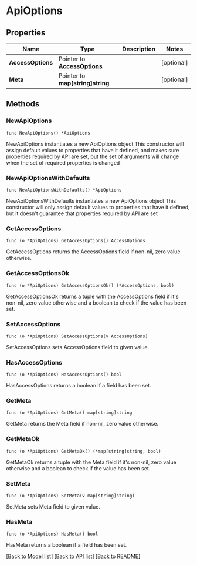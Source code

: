 # ApiOptions

## Properties

Name | Type | Description | Notes
------------ | ------------- | ------------- | -------------
**AccessOptions** | Pointer to [**AccessOptions**](AccessOptions.md) |  | [optional] 
**Meta** | Pointer to **map[string]string** |  | [optional] 

## Methods

### NewApiOptions

`func NewApiOptions() *ApiOptions`

NewApiOptions instantiates a new ApiOptions object
This constructor will assign default values to properties that have it defined,
and makes sure properties required by API are set, but the set of arguments
will change when the set of required properties is changed

### NewApiOptionsWithDefaults

`func NewApiOptionsWithDefaults() *ApiOptions`

NewApiOptionsWithDefaults instantiates a new ApiOptions object
This constructor will only assign default values to properties that have it defined,
but it doesn't guarantee that properties required by API are set

### GetAccessOptions

`func (o *ApiOptions) GetAccessOptions() AccessOptions`

GetAccessOptions returns the AccessOptions field if non-nil, zero value otherwise.

### GetAccessOptionsOk

`func (o *ApiOptions) GetAccessOptionsOk() (*AccessOptions, bool)`

GetAccessOptionsOk returns a tuple with the AccessOptions field if it's non-nil, zero value otherwise
and a boolean to check if the value has been set.

### SetAccessOptions

`func (o *ApiOptions) SetAccessOptions(v AccessOptions)`

SetAccessOptions sets AccessOptions field to given value.

### HasAccessOptions

`func (o *ApiOptions) HasAccessOptions() bool`

HasAccessOptions returns a boolean if a field has been set.

### GetMeta

`func (o *ApiOptions) GetMeta() map[string]string`

GetMeta returns the Meta field if non-nil, zero value otherwise.

### GetMetaOk

`func (o *ApiOptions) GetMetaOk() (*map[string]string, bool)`

GetMetaOk returns a tuple with the Meta field if it's non-nil, zero value otherwise
and a boolean to check if the value has been set.

### SetMeta

`func (o *ApiOptions) SetMeta(v map[string]string)`

SetMeta sets Meta field to given value.

### HasMeta

`func (o *ApiOptions) HasMeta() bool`

HasMeta returns a boolean if a field has been set.


[[Back to Model list]](../README.md#documentation-for-models) [[Back to API list]](../README.md#documentation-for-api-endpoints) [[Back to README]](../README.md)


